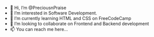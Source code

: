 - 👋 Hi, I’m @PreciousnPraise
- 👀 I’m interested in Software Development.
- 🌱 I’m currently learning HTML and CSS on FreeCodeCamp
- 💞️ I’m looking to collaborate on Frontend and Backend development
- 📫 You can reach me here...

<!---
PreciousnPraise/PreciousnPraise is a ✨ special ✨ repository because its `README.md` (this file) appears on your GitHub profile.
You can click the Preview link to take a look at your changes.
--->

